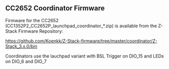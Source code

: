 ## CC2652 Coordinator Firmware 

Firmware for the CC2652 (CC1352P2_CC2652P_launchpad_coordinator_*.zip) is available from the Z-Stack Firmware Repository:

https://github.com/Koenkk/Z-Stack-firmware/tree/master/coordinator/Z-Stack_3.x.0/bin

Coordinators use the lauchpad variant with BSL Trigger on DIO_15 and LEDs on DIO_6 and DIO_7